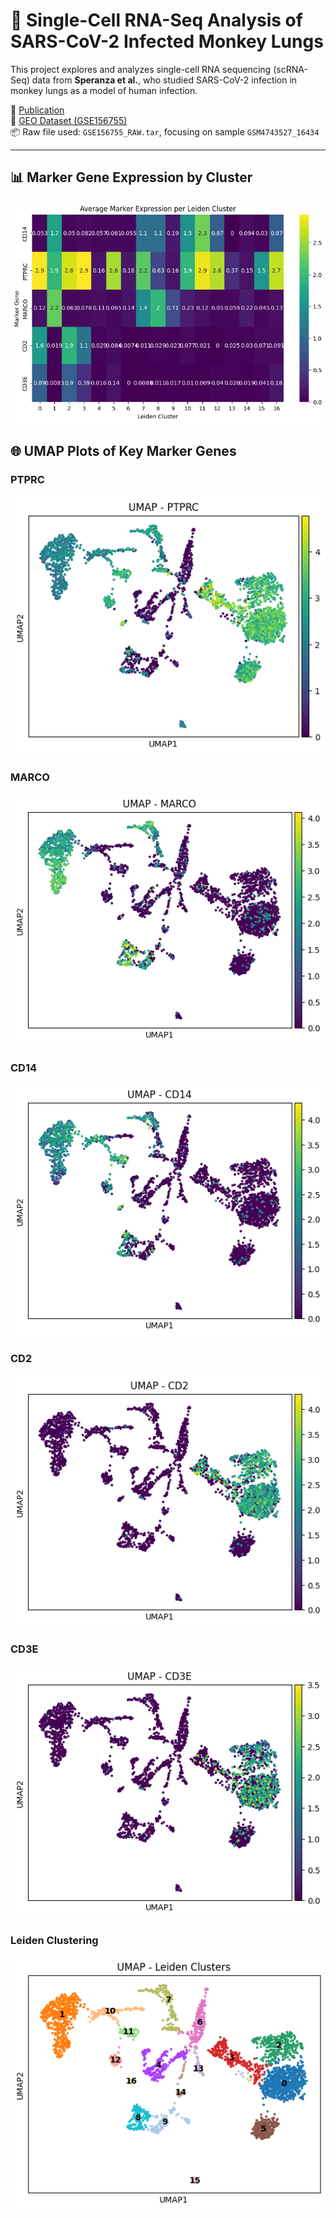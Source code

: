 # 🧬 Single-Cell RNA-Seq Analysis of SARS-CoV-2 Infected Monkey Lungs

This project explores and analyzes single-cell RNA sequencing (scRNA-Seq) data from **Speranza et al.**, who studied SARS-CoV-2 infection in monkey lungs as a model of human infection.

📄 [Publication](https://www.ncbi.nlm.nih.gov/pmc/articles/PMC7875333/)  
🧪 [GEO Dataset (GSE156755)](https://www.ncbi.nlm.nih.gov/geo/query/acc.cgi?acc=GSE156755)  
📦 Raw file used: `GSE156755_RAW.tar`, focusing on sample `GSM4743527_16434`

---

## 📊 Marker Gene Expression by Cluster
![Average Marker Expression](images/corr.png)

## 🌐 UMAP Plots of Key Marker Genes

### PTPRC
![PTPRC](images/rna1.png)

### MARCO
![MARCO](images/rna2.png)

### CD14
![CD14](images/rna3.png)

### CD2
![CD2](images/rna4.png)

### CD3E
![CD3E](images/rna5.png)

### Leiden Clustering
![Leiden Clusters](images/rnq6.png)
